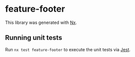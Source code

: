 # feature-footer

This library was generated with [Nx](https://nx.dev).

## Running unit tests

Run `nx test feature-footer` to execute the unit tests via [Jest](https://jestjs.io).
